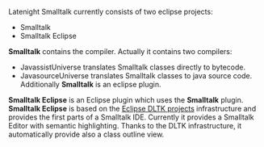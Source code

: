 Latenight Smalltalk currently consists of two eclipse projects:
  * Smalltalk
  * Smalltalk Eclipse

**Smalltalk** contains the compiler. Actually it contains two compilers:
  * JavassistUniverse translates Smalltalk classes directly to bytecode.
  * JavasourceUniverse translates Smalltalk classes to java source code.
Additionally **Smalltalk** is an eclipse plugin.

**Smalltalk Eclipse** is an Eclipse plugin which uses the **Smalltalk** plugin. **Smalltalk Eclipse** is based on the [Eclipse DLTK projects](http://www.eclipse.org/dltk/) infrastructure and provides the first parts of a Smalltalk IDE. Currently it provides a Smalltalk Editor with semantic highlighting. Thanks to the DLTK infrastructure, it automatically provide also a class outline view.